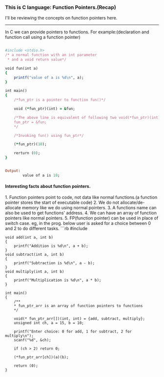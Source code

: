 <h3>This is C language: Function Pointers.(Recap)</h3>

I'll be reviewing the concepts on function pointers here.</br>
<hr>

In C we can provide pointers to functions. For example:(declaration and function call using a function pointer)

```rb

#include <stdio.h>
/* a normal function with an int parameter
 * and a void return value*/

void fun(int a)
{
    printf("value of a is %d\n", a);
}

int main()
{
    /*fun_ptr is a pointer to function fun()*/

    void (*fun_ptr)(int) = &fun;

    /*The above line is equivalent of following two void(*fun_ptr)(int);
    fun_ptr = &fun;
    */

    /*Invoking fun() using fun_ptr*/

    (*fun_ptr)(10);

    rerturn (0);
}

```
```rb

Output:
        value of a is 10;
```

<h4>Interesting facts about function pointers.</h4>
1. Function pointers point to code, not data like normal functions.(a function pointer stores the start of executable code)
2. We do not allocate/de-allocate memory like we do using normal pointers.
3. A functions name can also be used to get functions' address.
4. We can have an array of function pointers like normal pointers.
5. FP(function pointer) can be used in place of switch case. eg, in the prog. below user is asked for a choice between 0 and 2 to do different tasks.
   ```rb
    #include <stdio.h>

    void add(int a, int b)
    {
        printf("Addition is %d\n", a + b);
    }
    void subtract(int a, int b)
    {
        printf("Subtraction is %d\n", a - b);
    }
    void multiply(int a, int b)
    {
        printf("Multiplication is %d\n", a * b);
    }

    int main()
    {
        /**
        * fun_ptr_arr is an array of function pointers to functions
        */

        void(* fun_ptr_arr[])(int, int) = {add, subtract, multiply};
        unsigned int ch, a = 15, b = 10;

        printf("Enter choice: 0 for add, 1 for subtract, 2 for multiply\n");
        scanf("%d", &ch);

        if (ch > 2) return 0;
        
        (*fun_ptr_arr[ch])(a)(b);

        return (0);
    }
   ``` 